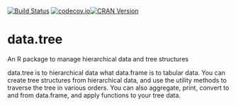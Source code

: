 [![Build Status](https://travis-ci.org/gluc/data.tree.svg?branch=master)](https://travis-ci.org/gluc/data.tree)
[![codecov.io](http://codecov.io/github/gluc/data.tree/coverage.svg?branch=master)](http://codecov.io/github/gluc/data.tree?branch=master)[![CRAN Version](http://www.r-pkg.org/badges/version/data.tree)](http://cran.rstudio.com/web/packages/data.tree)


# data.tree
An R package to manage hierarchical data and tree structures

data.tree is to hierarchical data what data.frame is to tabular data. You can create tree structures from hierarchical data, and use the utility methods to traverse the tree in various orders. You can also aggregate, print, convert to and from data.frame, and apply functions to your tree data.

